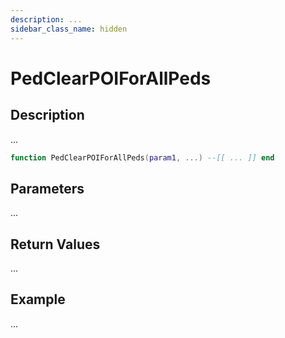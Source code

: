```yaml
---
description: ...
sidebar_class_name: hidden
---
```


# PedClearPOIForAllPeds

## Description

...

```lua
function PedClearPOIForAllPeds(param1, ...) --[[ ... ]] end
```

## Parameters

...

## Return Values

...

## Example

...

